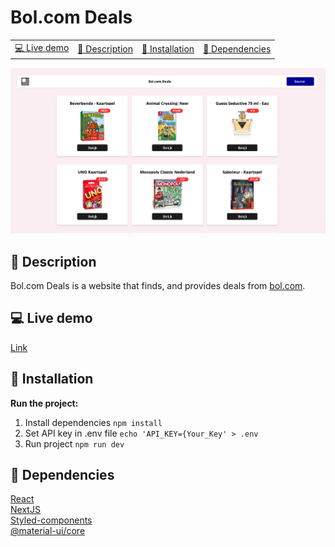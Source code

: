 # Bol.com Deals

<table style="margin-left: auto; margin-right: auto;">
    <tr>
        <td align="center"><a href="#-live-demo">💻 Live demo<a></td>
        <td align="center"><a href="#-Description">📓 Description<a></td>
        <td align="center"><a href="#-Installation">🤖 Installation<a></td>
        <td align="center"><a href="#-Dependencies">🤝 Dependencies<a></td>
    </tr>
</table>

<div style="text-align:center"><img src="screenshot.png" alt="screenshot of the project" width="600"/></div>

## 📓 Description
Bol.com Deals is a website that finds, and provides deals from [bol.com](https://www.bol.com/). 


## 💻 Live demo
[Link](https://bol-com-git-master.sjagoori.vercel.app/)


## 🤖 Installation
**Run the project:**
1. Install dependencies
`npm install`
2. Set API key in .env file
`echo 'API_KEY={Your_Key' > .env`
3. Run project
`npm run dev`


## 🤝 Dependencies
[React](https://github.com/facebook/react)  
[NextJS](https://nextjs.org/)   
[Styled-components](https://styled-components.com/)   
[@material-ui/core](https://material-ui.com/)
